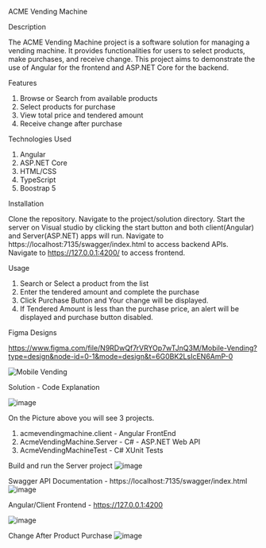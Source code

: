 ACME Vending Machine

Description

The ACME Vending Machine project is a software solution for managing a vending machine. It provides functionalities for users to select products, make purchases, and receive change. This project aims to demonstrate the use of Angular for the frontend and ASP.NET Core for the backend.

Features

1. Browse or Search from available products
2. Select products for purchase
3. View total price and tendered amount
4. Receive change after purchase

Technologies Used

1. Angular
2. ASP.NET Core
3. HTML/CSS
4. TypeScript
5. Boostrap 5

Installation

Clone the repository.
Navigate to the project/solution directory.
Start the server on Visual studio by clicking the start button and both client(Angular) and Server(ASP.NET) apps will run.
Navigate to https://localhost:7135/swagger/index.html to access backend APIs.
Navigate to https://127.0.0.1:4200/ to access frontend.

Usage

1. Search or Select a product from the list
2. Enter the tendered amount and complete the purchase
3. Click Purchase Button and Your change will be displayed.
4. If Tendered Amount is less than the purchase price, an alert will be displayed and purchase button disabled.


Figma Designs

https://www.figma.com/file/N9RDwQf7rVRYOp7wTJnQ3M/Mobile-Vending?type=design&node-id=0-1&mode=design&t=6G0BK2LsIcEN6AmP-0

![Mobile Vending](https://github.com/abelmasingita/AcmeVendingMachine/assets/60102940/4c30de67-b594-4a62-9ed5-5a1c229ed82d)


Solution - Code Explanation

![image](https://github.com/abelmasingita/AcmeVendingMachine/assets/60102940/6064a469-25a8-4aac-bf56-b6f20b106c8e)

On the Picture above you will see 3 projects.

1. acmevendingmachine.client - Angular FrontEnd
2. AcmeVendingMachine.Server - C# - ASP.NET Web API
3. AcmeVendingMachineTest - C# XUnit Tests

Build and run the Server project
![image](https://github.com/abelmasingita/AcmeVendingMachine/assets/60102940/b149dd60-5b3d-4211-8585-630ccae39a02)

Swagger API Documentation - https://localhost:7135/swagger/index.html
![image](https://github.com/abelmasingita/AcmeVendingMachine/assets/60102940/403d3de3-e26d-4b3d-8a6d-0e7cb0b42c12)

Angular/Client Frontend - https://127.0.0.1:4200

![image](https://github.com/abelmasingita/AcmeVendingMachine/assets/60102940/e267b905-94b7-4f40-8018-122afb75c033)

Change After Product Purchase
![image](https://github.com/abelmasingita/AcmeVendingMachine/assets/60102940/3b29b622-4c13-4404-bd65-3d99d55f0046)





